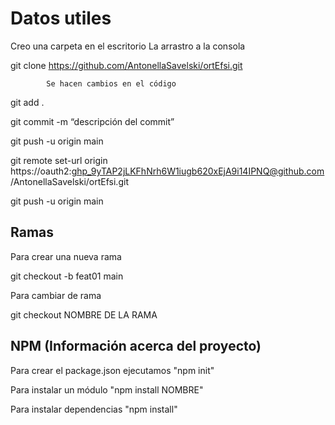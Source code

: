 # Datos utiles
Creo una carpeta en el escritorio
La arrastro a la consola

git clone https://github.com/AntonellaSavelski/ortEfsi.git

            Se hacen cambios en el código

git add .

git commit -m “descripción del commit”

git push -u origin main

git remote set-url origin https://oauth2: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@github.com/AntonellaSavelski/ortEfsi.git

git push -u origin main

## Ramas 
Para crear una nueva rama

git checkout -b feat01 main

Para cambiar de rama 

git checkout NOMBRE DE LA RAMA

## NPM (Información acerca del proyecto)
Para crear el package.json ejecutamos "npm init"

Para instalar un módulo "npm install NOMBRE"

Para instalar dependencias "npm install"